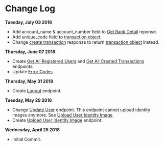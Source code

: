 # Change Log

**Tuesday, July 03 2018**

* Add account_name & account_number field to [Get Bank Detail](#get-bank-detail) reponse.
* Add unique_code field to [transaction object](#transaction-object).
* Change [create transaction](#create-transaction) response to return [transaction object](#transaction-object) instead.

**Thursday, June 07 2018**

* Create [Get All Registered Users](#get-all-registered-user) and [Get All Created Transactions](#get-all-created-transaction) endpoints.
* Update [Error Codes](#error-codes).

**Thursday, May 31 2018**

* Create [Logout](#logout) endpoint.

**Tuesday, May 29 2018**

* Change [Update User](#update-user) endpoint. This endpoint cannot upload identity images anymore. See [Upload User Identity Image](#upload-user-identity-image).
* Create [Upload User Identity Image](#upload-user-identity-image) endpoint.

**Wednesday, April 25 2018**

* Initial Commit.